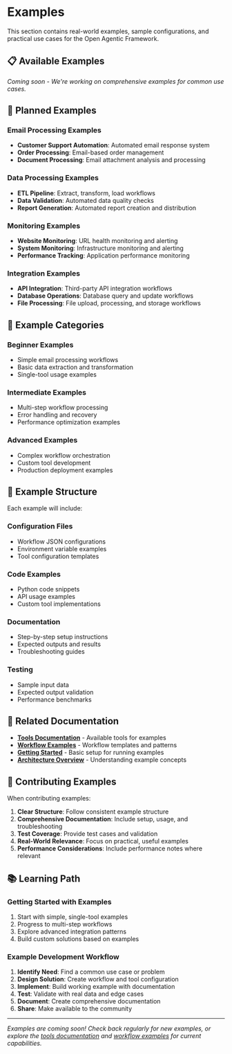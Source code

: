 # Examples

This section contains real-world examples, sample configurations, and practical use cases for the Open Agentic Framework.

## 📋 Available Examples

*Coming soon - We're working on comprehensive examples for common use cases.*

## 🚀 Planned Examples

### Email Processing Examples
- **Customer Support Automation**: Automated email response system
- **Order Processing**: Email-based order management
- **Document Processing**: Email attachment analysis and processing

### Data Processing Examples
- **ETL Pipeline**: Extract, transform, load workflows
- **Data Validation**: Automated data quality checks
- **Report Generation**: Automated report creation and distribution

### Monitoring Examples
- **Website Monitoring**: URL health monitoring and alerting
- **System Monitoring**: Infrastructure monitoring and alerting
- **Performance Tracking**: Application performance monitoring

### Integration Examples
- **API Integration**: Third-party API integration workflows
- **Database Operations**: Database query and update workflows
- **File Processing**: File upload, processing, and storage workflows

## 🎯 Example Categories

### Beginner Examples
- Simple email processing workflows
- Basic data extraction and transformation
- Single-tool usage examples

### Intermediate Examples
- Multi-step workflow processing
- Error handling and recovery
- Performance optimization examples

### Advanced Examples
- Complex workflow orchestration
- Custom tool development
- Production deployment examples

## 📁 Example Structure

Each example will include:

### Configuration Files
- Workflow JSON configurations
- Environment variable examples
- Tool configuration templates

### Code Examples
- Python code snippets
- API usage examples
- Custom tool implementations

### Documentation
- Step-by-step setup instructions
- Expected outputs and results
- Troubleshooting guides

### Testing
- Sample input data
- Expected output validation
- Performance benchmarks

## 🔗 Related Documentation

- **[Tools Documentation](../tools/)** - Available tools for examples
- **[Workflow Examples](../workflows/)** - Workflow templates and patterns
- **[Getting Started](../getting-started/)** - Basic setup for running examples
- **[Architecture Overview](../architecture/)** - Understanding example concepts

## 🤝 Contributing Examples

When contributing examples:

1. **Clear Structure**: Follow consistent example structure
2. **Comprehensive Documentation**: Include setup, usage, and troubleshooting
3. **Test Coverage**: Provide test cases and validation
4. **Real-World Relevance**: Focus on practical, useful examples
5. **Performance Considerations**: Include performance notes where relevant

## 📚 Learning Path

### Getting Started with Examples
1. Start with simple, single-tool examples
2. Progress to multi-step workflows
3. Explore advanced integration patterns
4. Build custom solutions based on examples

### Example Development Workflow
1. **Identify Need**: Find a common use case or problem
2. **Design Solution**: Create workflow and tool configuration
3. **Implement**: Build working example with documentation
4. **Test**: Validate with real data and edge cases
5. **Document**: Create comprehensive documentation
6. **Share**: Make available to the community

---

*Examples are coming soon! Check back regularly for new examples, or explore the [tools documentation](../tools/) and [workflow examples](../workflows/) for current capabilities.* 